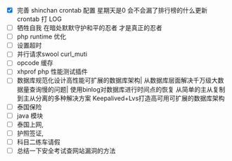 - [x] 完善 shinchan crontab 配置 星期天是0 会不会漏了排行榜的什么更新 crontab  打 LOG
- [ ] 牺牲自我 在暗处默默守护和平的忍者 才是真正的忍者
- [ ] php runtime 优化
- [ ] 设置超时
- [ ] 并行请求swool curl_muti
- [ ] opcode 缓存
- [ ] xhprof php 性能测试插件
- [ ] 数据库规范化设计高性能可扩展的数据库架构|
      从数据库层面解决千万级大数据量查询慢的问题|
      使用binlog对数据库进行时间点的恢复
      从简单的主从复制到主从分离的多种解决方案
      Keepalived+Lvs打造高可用可扩展的数据库架构
- [ ] 泰国保险
- [ ] java  模块
- [ ] 泰国上网, 
- [ ] 护照签证,
- [ ] 科目二练车请假
- [ ] 总结一下安全考试查网站漏洞的方法
